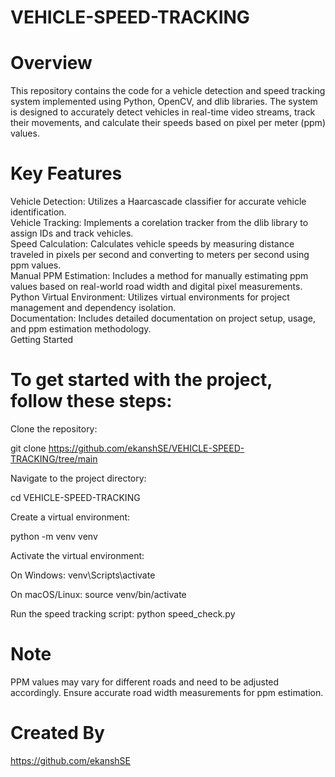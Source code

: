 # VEHICLE-SPEED-TRACKING
# Overview
This repository contains the code for a vehicle detection and speed tracking system implemented using Python, OpenCV, and dlib libraries. The system is designed to accurately detect vehicles in real-time video streams, track their movements, and calculate their speeds based on pixel per meter (ppm) values.

# Key Features
Vehicle Detection: Utilizes a Haarcascade classifier for accurate vehicle identification.                               
Vehicle Tracking: Implements a corelation tracker from the dlib library to assign IDs and track vehicles.                     
Speed Calculation: Calculates vehicle speeds by measuring distance traveled in pixels per second and converting to meters per second using ppm values.                 
Manual PPM Estimation: Includes a method for manually estimating ppm values based on real-world road width and digital pixel measurements.                 
Python Virtual Environment: Utilizes virtual environments for project management and dependency isolation.             
Documentation: Includes detailed documentation on project setup, usage, and ppm estimation methodology.         
Getting Started

# To get started with the project, follow these steps:

Clone the repository:

git clone https://github.com/ekanshSE/VEHICLE-SPEED-TRACKING/tree/main

Navigate to the project directory:

cd VEHICLE-SPEED-TRACKING

Create a virtual environment:

python -m venv venv

Activate the virtual environment:

On Windows:
venv\Scripts\activate

On macOS/Linux:
source venv/bin/activate

Run the speed tracking script:
python speed_check.py

# Note
PPM values may vary for different roads and need to be adjusted accordingly.
Ensure accurate road width measurements for ppm estimation.

# Created By
https://github.com/ekanshSE
